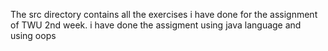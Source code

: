 The src directory contains all the exercises i have done for the assignment of TWU 2nd week.
i have done the assigment using java language and using oops
